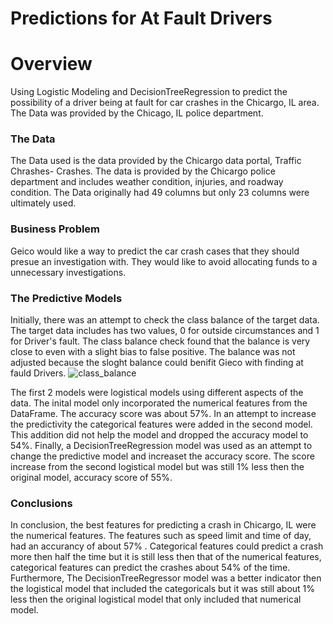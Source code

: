 
# Predictions for At Fault Drivers




# Overview

Using Logistic Modeling and DecisionTreeRegression to predict the possibility of a driver being at fault for car crashes in the Chicargo, IL area. The Data was provided by the Chicago, IL police department.



### The Data

The Data used is the data provided by the Chicargo data portal, Traffic Chrashes- Crashes. The data is provided by the Chicargo police department and includes weather condition, injuries, and roadway condition. The Data originally had 49 columns but only 23 columns were ultimately used. 


### Business Problem

Geico would like a way to predict the car crash cases that they should presue an investigation with. They would like to avoid allocating funds to a unnecessary investigations. 


### The Predictive Models


Initially, there was an attempt to check the class balance of the target data. The target data includes has two values, 0 for outside circumstances and 1 for Driver's fault. The class balance check found that the balance is very close to even with a slight bias to false positive. The balance was not adjusted because the sloght balance could benifit Gieco with finding at fauld Drivers. 
![class_balance](./dsc-phase-3-project/images/class_balance.png)

The first 2 models were logistical models using different aspects of the data. The inital model only incorporated the numerical features from the DataFrame. The accuracy score was about 57%. In an attempt to increase the predictivity the categorical features were added in the second model. This addition did not help the model and dropped the accuracy model to 54%. Finally, a DecisionTreeRegression model was used as an attempt to change the predictive model and increaset the accuracy score. The score increase from the second logistical model but was still 1% less then the original model, accuracy score of 55%.


### Conclusions

In conclusion, the best features for predicting a crash in Chicargo, IL were the numerical features. The features such as speed limit and time of day, had an accurancy of about 57% . Categorical features could predict a crash more then half the time but it is still less then that of the numerical features, categorical features can predict the crashes about 54% of the time. Furthermore, The  DecisionTreeRegressor model was a better indicator then the logistical model that included the categoricals but it was still about 1% less then the original logistical model that only included that numerical model. 
